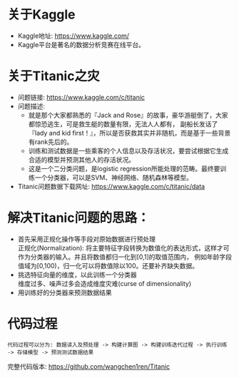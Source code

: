 # 关于Kaggle
* Kaggle地址: https://www.kaggle.com/
* Kaggle平台是著名的数据分析竞赛在线平台。


# 关于Titanic之灾
* 问题链接: https://www.kaggle.com/c/titanic
* 问题描述:
  * 就是那个大家都熟悉的『Jack and Rose』的故事，豪华游艇倒了，大家都惊恐逃生，可是救生艇的数量有限，无法人人都有，
  副船长发话了『lady and kid first！』，所以是否获救其实并非随机，而是基于一些背景有rank先后的。
  * 训练和测试数据是一些乘客的个人信息以及存活状况，要尝试根据它生成合适的模型并预测其他人的存活状况。
  * 这是一个二分类问题，是logistic regression所能处理的范畴。最终要训练一个分类器，可以是SVM、神经网络、随机森林等模型。
* Titanic问题数据下载网址: https://www.kaggle.com/c/titanic/data


# 解决Titanic问题的思路：
* 首先采用正规化操作等手段对原始数据进行预处理
  <br>正规化(Normalization): 将主要特征字段转换为数值化的表达形式，这样才可作为分类器的输入。并且将数值都归一化到[0,1]的取值范围内，
  例如年龄字段值域为[0,100)，归一化可以将数值除以100。还要补齐缺失数据。
* 挑选特征向量的维度，以此训练一个分类器
  <br>维度过多、噪声过多会造成维度灾难(curse of dimensionality)
* 用训练好的分类器来预测数据结果

# 代码过程
```
代码过程可以分为: 数据读入及预处理 -> 构建计算图 -> 构建训练迭代过程 -> 执行训练 -> 存储模型 -> 预测测试数据结果
```
完整代码版本: https://github.com/wangchen1ren/Titanic
